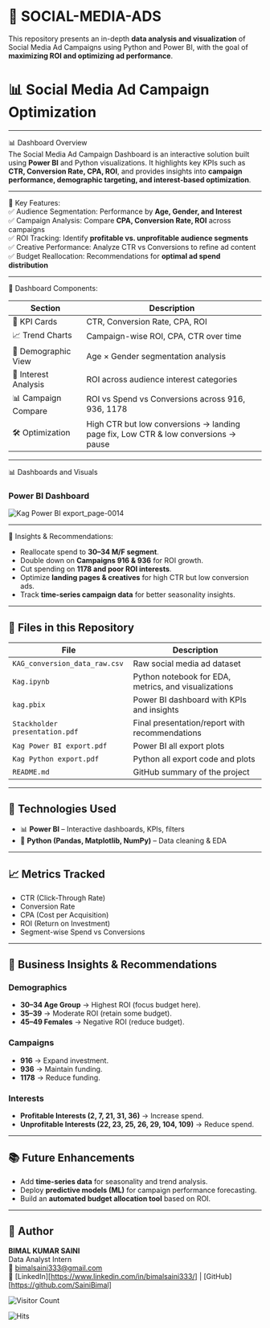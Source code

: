 # 📢 SOCIAL-MEDIA-ADS
This repository presents an in-depth **data analysis and visualization** of Social Media Ad Campaigns using Python and Power BI, with the goal of **maximizing ROI and optimizing ad performance**.

# 📊 Social Media Ad Campaign Optimization 

------------------------------------------------------------------------

📊 Dashboard Overview  
The Social Media Ad Campaign Dashboard is an interactive solution built using **Power BI** and Python visualizations. It highlights key KPIs such as **CTR, Conversion Rate, CPA, ROI**, and provides insights into **campaign performance, demographic targeting, and interest-based optimization**.

------------------------------------------------------------------------

🔹 Key Features:  
✅ Audience Segmentation: Performance by **Age, Gender, and Interest**  
✅ Campaign Analysis: Compare **CPA, Conversion Rate, ROI** across campaigns  
✅ ROI Tracking: Identify **profitable vs. unprofitable audience segments**  
✅ Creative Performance: Analyze CTR vs Conversions to refine ad content  
✅ Budget Reallocation: Recommendations for **optimal ad spend distribution**

------------------------------------------------------------------------

📌 Dashboard Components:  

| Section             | Description                                                                 |
|---------------------|-----------------------------------------------------------------------------|
| 🔹 KPI Cards         | CTR, Conversion Rate, CPA, ROI                                              |
| 📈 Trend Charts      | Campaign-wise ROI, CPA, CTR over time                                       |
| 👥 Demographic View  | Age × Gender segmentation analysis                                          |
| 🎯 Interest Analysis | ROI across audience interest categories                                    |
| 📊 Campaign Compare  | ROI vs Spend vs Conversions across 916, 936, 1178                           |
| 🛠️ Optimization      | High CTR but low conversions → landing page fix, Low CTR & low conversions → pause |

------------------------------------------------------------------------

📊 Dashboards and Visuals  

### Power BI Dashboard  
![Kag Power BI export_page-0014](https://github.com/user-attachments/assets/c30c818a-e7bb-436b-8195-0e67c72d9a2b)



------------------------------------------------------------------------

🧠 Insights & Recommendations:  
- Reallocate spend to **30–34 M/F segment**.  
- Double down on **Campaigns 916 & 936** for ROI growth.  
- Cut spending on **1178 and poor ROI interests**.  
- Optimize **landing pages & creatives** for high CTR but low conversion ads.  
- Track **time-series campaign data** for better seasonality insights.  

------------------------------------------------------------------------

## 📁 Files in this Repository  

| File | Description |
|------|-------------|
| `KAG_conversion_data_raw.csv` | Raw social media ad dataset |
| `Kag.ipynb` | Python notebook for EDA, metrics, and visualizations |
| `kag.pbix` | Power BI dashboard with KPIs and insights |
| `Stackholder presentation.pdf` | Final presentation/report with recommendations |
| `Kag Power BI export.pdf`| Power BI all export plots |
| `Kag Python export.pdf`| Python all export code and  plots |
| `README.md` | GitHub summary of the project |

------------------------------------------------------------------------

## 🚀 Technologies Used  

- 📊 **Power BI** – Interactive dashboards, KPIs, filters  
- 🐍 **Python (Pandas, Matplotlib, NumPy)** – Data cleaning & EDA  


------------------------------------------------------------------------

## 📈 Metrics Tracked  

- CTR (Click-Through Rate)  
- Conversion Rate  
- CPA (Cost per Acquisition)  
- ROI (Return on Investment)  
- Segment-wise Spend vs Conversions  

------------------------------------------------------------------------

## 📌 Business Insights & Recommendations  

### Demographics  
- **30–34 Age Group** → Highest ROI (focus budget here).  
- **35–39** → Moderate ROI (retain some budget).  
- **45–49 Females** → Negative ROI (reduce budget).  

### Campaigns  
- **916** → Expand investment.  
- **936** → Maintain funding.  
- **1178** → Reduce funding.  

### Interests  
- **Profitable Interests (2, 7, 21, 31, 36)** → Increase spend.  
- **Unprofitable Interests (22, 23, 25, 26, 29, 104, 109)** → Reduce spend.  

------------------------------------------------------------------------

## 📚 Future Enhancements  

- Add **time-series data** for seasonality and trend analysis.  
- Deploy **predictive models (ML)** for campaign performance forecasting.  
- Build an **automated budget allocation tool** based on ROI.  

------------------------------------------------------------------------
## 🙌 Author

**BIMAL KUMAR SAINI**              
Data Analyst Intern                      
📧 bimalsaini333@gmail.com              
🔗 [LinkedIn][https://www.linkedin.com/in/bimalsaini333/] | [GitHub][https://github.com/SainiBimal]

![Visitor Count](https://komarev.com/ghpvc/?username=SainiBimal&style=flat-square)

![Hits](https://hits.sh/github.com/SainiBimal/MyRepo.svg?style=flat-square)


